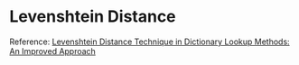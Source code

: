# Levenshtein Distance

Reference: [Levenshtein Distance Technique in Dictionary Lookup Methods: An Improved Approach](https://arxiv.org/abs/1101.1232)
